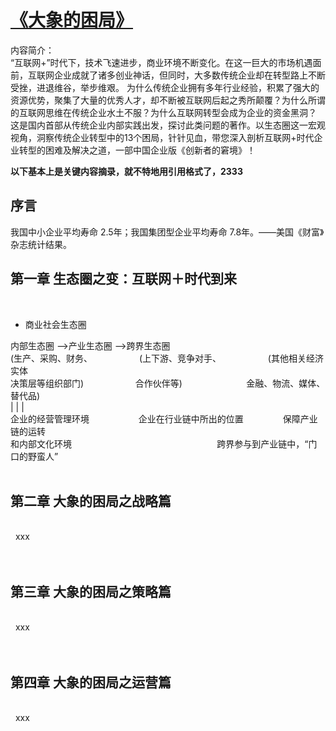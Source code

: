 # [《大象的困局》](https://item.jd.com/11876595.html?dist=jd)  

内容简介：    
“互联网+”时代下，技术飞速进步，商业环境不断变化。在这一巨大的市场机遇面前，互联网企业成就了诸多创业神话，但同时，大多数传统企业却在转型路上不断受挫，进退维谷，举步维艰。
为什么传统企业拥有多年行业经验，积累了强大的资源优势，聚集了大量的优秀人才，却不断被互联网后起之秀所颠覆？为什么所谓的互联网思维在传统企业水土不服？为什么互联网转型会成为企业的资金黑洞？
这是国内首部从传统企业内部实践出发，探讨此类问题的著作。以生态圈这一宏观视角，洞察传统企业转型中的13个困局，针针见血，带您深入剖析互联网+时代企业转型的困难及解决之道，一部中国企业版《创新者的窘境》！ 
     
**以下基本上是关键内容摘录，就不特地用引用格式了，2333**  
    
     
## 序言  
     
我国中小企业平均寿命 2.5年；我国集团型企业平均寿命 7.8年。——美国《财富》杂志统计结果。      
      
              
## 第一章 生态圈之变：互联网＋时代到来
<br>

- 商业社会生态圈
    
内部生态圈                           ——>产业生态圈                        ——>跨界生态圈
<br> 
(生产、采购、财务、                   (上下游、竞争对手、                   (其他相关经济实体
<br> 
决策层等组织部门)                     合作伙伴等)                          金融、物流、媒体、替代品)
<br> 
|                                  |                                   |
<br> 
企业的经营管理环境                    企业在行业链中所出的位置                保障产业链的运转
<br> 
和内部文化环境                                                           跨界参与到产业链中，“门口的野蛮人”
<br>  
<br> 

## 第二章 大象的困局之战略篇
<br>  
xxx
<br>  
<br> 

## 第三章 大象的困局之策略篇
<br>  
xxx
<br>  
<br> 

## 第四章 大象的困局之运营篇
<br>  
xxx
<br>  
<br> 

